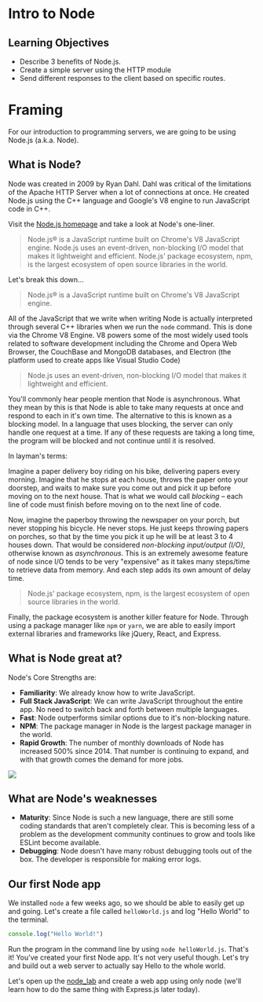 # Intro to Node

## Learning Objectives
- Describe 3 benefits of Node.js.
- Create a simple server using the HTTP module
- Send different responses to the client based on specific routes.

# Framing
For our introduction to programming servers, we are going to be using Node.js (a.k.a. Node). 

## What is Node?

Node was created in 2009 by Ryan Dahl. Dahl was critical of the limitations of the Apache HTTP Server when a lot of connections at once.  He created Node.js using the C++ language and Google's V8 engine to run JavaScript code in C++.

Visit the [Node.js homepage](https://nodejs.org/en) and take a look at Node's one-liner.

>Node.js® is a JavaScript runtime built on Chrome's V8 JavaScript engine. Node.js uses an event-driven, non-blocking I/O model that makes it lightweight and efficient. Node.js' package ecosystem, npm, is the largest ecosystem of open source libraries in the world.

Let's break this down...
>Node.js® is a JavaScript runtime built on Chrome's V8 JavaScript engine.

All of the JavaScript that we write when writing Node is actually interpreted through several C++ libraries when we run the `node` command.  This is done via the Chrome V8 Engine. V8 powers some of the most widely used tools related to software development including the Chrome and Opera Web Browser, the CouchBase and MongoDB databases, and Electron (the platform used to create apps like Visual Studio Code)

>Node.js uses an event-driven, non-blocking I/O model that makes it lightweight and efficient.

You'll commonly hear people mention that Node is asynchronous.  What they mean by this is that Node is able to take many requests at once and respond to each in it's own time.  The alternative to this is known as a blocking model.  In a language that uses blocking, the server can only handle one request at a time.  If any of these requests are taking a long time, the program will be blocked and not continue until it is resolved.

In layman's terms:

Imagine a paper delivery boy riding on his bike, delivering papers every morning. Imagine that he stops at each house, throws the paper onto your doorstep, and waits to make sure you come out and pick it up before moving on to the next house. That is what we would call _blocking_ – each line of code must finish before moving on to the next line of code.

Now, imagine the paperboy throwing the newspaper on your porch, but never stopping his bicycle.  He never stops.  He just keeps throwing papers on porches, so that by the time you pick it up he will be at least 3 to 4 houses down. That would be considered _non-blocking input/output (I/O)_, otherwise known as _asynchronous_. This is an extremely awesome feature of node since I/O tends to be very "expensive" as it takes many steps/time to retrieve data from memory.  And each step adds its own amount of delay time.

> Node.js' package ecosystem, npm, is the largest ecosystem of open source libraries in the world.

Finally, the package ecosystem is another killer feature for Node.  Through using a package manager like `npm` or `yarn`, we are able to easily import external libraries and frameworks like jQuery, React, and Express.

## What is Node great at? 
Node's Core Strengths are:
- **Familiarity**: We already know how to write JavaScript.
- **Full Stack JavaScript**: We can write JavaScript throughout the entire app. No need to switch back and forth between multiple languages. 
- **Fast**: Node outperforms similar options due to it's non-blocking nature.
- **NPM**: The package manager in Node is the largest package manager in the world.
- **Rapid Growth**: The number of monthly downloads of Node has increased 500% since 2014. That number is continuing to expand, and with that growth comes the demand for more jobs.

![](https://nodesource.com/assets/node-by-numbers/charts/downloads-per-month-2016.png)

## What are Node's weaknesses
- **Maturity**: Since Node is such a new language, there are still some coding standards that aren't completely clear.  This is becoming less of a problem as the development community continues to grow and tools like ESLint become available.  
- **Debugging**: Node doesn't have many robust debugging tools out of the box.  The developer is responsible for making error logs.

## Our first Node app
We installed `node` a few weeks ago, so we should be able to easily get up and going.  Let's create a file called `helloWorld.js` and log "Hello World" to the terminal.

```js
console.log("Hello World!")
```

Run the program in the command line by using `node helloWorld.js`. That's it! You've created your first Node app.  It's not very useful though.  Let's try and build out a web server to actually say Hello to the whole world.

Let's open up the [node_lab](https://git.generalassemb.ly/atl-wdi/wdi-curriculum/blob/master/labs/node/node-lab/node-lab.md) and create a web app using only node (we'll learn how to do the same thing with Express.js later today).
